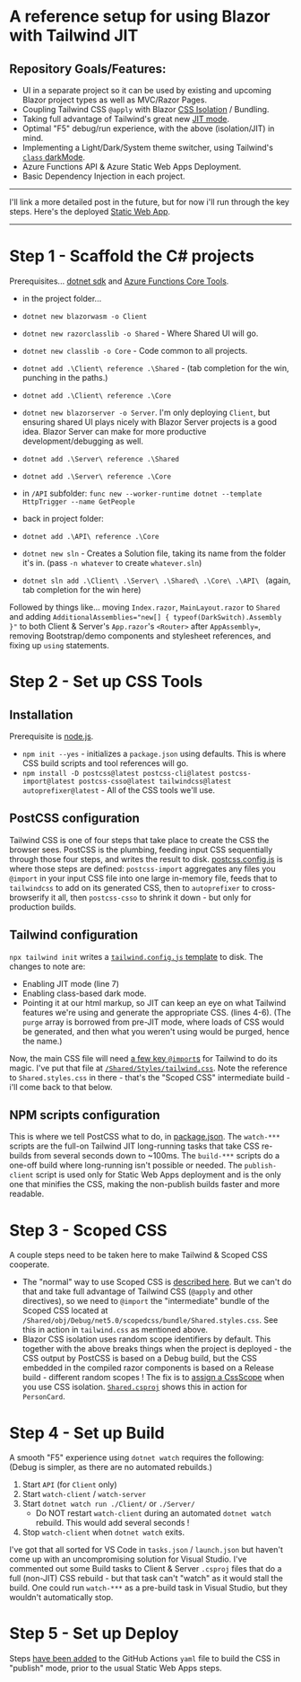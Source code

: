 # A reference setup for using Blazor with Tailwind JIT

## Repository Goals/Features:

* UI in a separate project so it can be used by existing and upcoming Blazor project types as well as MVC/Razor Pages.
* Coupling Tailwind CSS `@apply` with Blazor [CSS Isolation](https://docs.microsoft.com/en-us/aspnet/core/blazor/components/css-isolation) / Bundling.
* Taking full advantage of Tailwind's great new [JIT mode](https://tailwindcss.com/docs/just-in-time-mode).
* Optimal "F5" debug/run experience, with the above (isolation/JIT) in mind.
* Implementing a Light/Dark/System theme switcher, using Tailwind's [`class` darkMode](https://tailwindcss.com/docs/dark-mode#toggling-dark-mode-manually).
* Azure Functions API & Azure Static Web Apps Deployment.
* Basic Dependency Injection in each project.

---

I'll link a more detailed post in the future, but for now i'll run through the key steps.  Here's the deployed [Static Web App](https://polite-sky-006af1d1e.azurestaticapps.net/).

---

# Step 1 - Scaffold the C# projects

Prerequisites... [dotnet sdk](https://dotnet.microsoft.com/download/dotnet/5.0) and [Azure Functions Core Tools](https://docs.microsoft.com/en-us/azure/azure-functions/functions-develop-local).

* in the project folder...
* `dotnet new blazorwasm -o Client`
* `dotnet new razorclasslib -o Shared` - Where Shared UI will go.  
* `dotnet new classlib -o Core` - Code common to all projects.
* `dotnet add .\Client\ reference .\Shared` - (tab completion for the win, punching in the paths.)
* `dotnet add .\Client\ reference .\Core`

* `dotnet new blazorserver -o Server`.  I'm only deploying `Client`, but ensuring shared UI plays nicely with Blazor Server projects is a good idea.  Blazor Server can make for more productive development/debugging as well.
* `dotnet add .\Server\ reference .\Shared` 
* `dotnet add .\Server\ reference .\Core` 

* in `/API` subfolder: `func new --worker-runtime dotnet --template HttpTrigger --name GetPeople`
* back in project folder: 
* `dotnet add .\API\ reference .\Core`
* `dotnet new sln` - Creates a Solution file, taking its name from the folder it's in.  (pass `-n whatever` to create `whatever.sln`)
* `dotnet sln add .\Client\ .\Server\ .\Shared\ .\Core\ .\API\ ` (again, tab completion for the win here)

Followed by things like... moving `Index.razor`, `MainLayout.razor` to `Shared` and adding `AdditionalAssemblies="new[] { typeof(DarkSwitch).Assembly }"` to both Client & Server's `App.razor`'s `<Router>` after `AppAssembly=`, removing Bootstrap/demo components and stylesheet references, and fixing up `using` statements.

# Step 2 - Set up CSS Tools

## Installation

Prerequisite is [node.js](https://nodejs.org/en/download/).

* `npm init --yes` - initializes a `package.json` using defaults.  This is where CSS build scripts and tool references will go.
* `npm install -D postcss@latest postcss-cli@latest postcss-import@latest postcss-csso@latest tailwindcss@latest autoprefixer@latest` - All of the CSS tools we'll use.
  
## PostCSS configuration

Tailwind CSS is one of four steps that take place to create the CSS the browser sees.  PostCSS is the plumbing, feeding input CSS sequentially through those four steps, and writes the result to disk.  [postcss.config.js](https://github.com/McNerdius/TailBlazor/blob/main/postcss.config.js) is where those steps are defined: `postcss-import` aggregates any files you `@import` in your input CSS file into one large in-memory file, feeds that to `tailwindcss` to add on its generated CSS, then to `autoprefixer` to cross-browserify it all, then `postcss-csso` to shrink it down - but only for production builds.

## Tailwind configuration

`npx tailwind init` writes a [`tailwind.config.js` template](https://github.com/McNerdius/TailBlazor/blob/main/tailwind.config.js) to disk.  The changes to note are:
  
  * Enabling JIT mode (line 7)
  * Enabling class-based dark mode.
  * Pointing it at our html markup, so JIT can keep an eye on what Tailwind features we're using and generate the appropriate CSS.  (lines 4-6).  (The `purge` array is borrowed from pre-JIT mode, where loads of CSS would be generated, and then what you weren't using would be purged, hence the name.)
  
  Now, the main CSS file will need [a few key `@import`s](https://tailwindcss.com/docs/installation#include-tailwind-in-your-css) for Tailwind to do its magic.  I've put that file at [`/Shared/Styles/tailwind.css`](https://github.com/McNerdius/TailBlazor/blob/main/Shared/Styles/tailwind.css).  Note the reference to `Shared.styles.css` in there - that's the "Scoped CSS" intermediate build - i'll come back to that below.

## NPM scripts configuration

This is where we tell PostCSS what to do, in [package.json](https://github.com/McNerdius/TailBlazor/blob/main/package.json#L13).  The `watch-***` scripts are the full-on Tailwind JIT long-running tasks that take CSS re-builds from several seconds down to ~100ms.  The `build-***` scripts do a one-off build where long-running isn't possible or needed.  The `publish-client` script is used only for Static Web Apps deployment and is the only one that minifies the CSS, making the non-publish builds faster and more readable.

# Step 3 - Scoped CSS

A couple steps need to be taken here to make Tailwind & Scoped CSS cooperate.

* The "normal" way to use Scoped CSS is [described here](https://docs.microsoft.com/en-us/aspnet/core/blazor/components/css-isolation?view=aspnetcore-5.0#css-isolation-bundling).  But we can't do that and take full advantage of Tailwind CSS (`@apply` and other directives), so we need to `@import` the "intermediate" bundle of the Scoped CSS located at `/Shared/obj/Debug/net5.0/scopedcss/bundle/Shared.styles.css`.  See this in action in `tailwind.css` as mentioned above.
* Blazor CSS isolation uses random scope identifiers by default.  This together with the above breaks things when the project is deployed - the CSS output by PostCSS is based on a Debug build, but the CSS embedded in the compiled razor components is based on a Release build - different random scopes !  The fix is to [assign a CssScope](https://docs.microsoft.com/en-us/aspnet/core/blazor/components/css-isolation?view=aspnetcore-5.0#css-isolation-configuration) when you use CSS isolation.  [`Shared.csproj`](https://github.com/McNerdius/TailBlazor/blob/main/Shared/Shared.csproj#L17) shows this in action for `PersonCard`.

# Step 4 - Set up Build

A smooth "F5" experience using `dotnet watch` requires the following: (Debug is simpler, as there are no automated rebuilds.)

1) Start `API` (for `Client` only)
2) Start `watch-client` / `watch-server`
3) Start `dotnet watch run ./Client/` or `./Server/`
   * Do NOT restart `watch-client` during an automated `dotnet watch` rebuild.  This would add several seconds !
4) Stop `watch-client` when `dotnet watch` exits.
   
I've got that all sorted for VS Code in `tasks.json` / `launch.json` but haven't come up with an uncompromising solution for Visual Studio.  I've commented out some Build tasks to Client & Server `.csproj` files that do a full (non-JIT) CSS rebuild - but that task can't "watch" as it would stall the build.  One could run `watch-***` as a pre-build task in Visual Studio, but they wouldn't automatically stop.

# Step 5 - Set up Deploy

Steps [have been added](https://github.com/McNerdius/TailBlazor/blob/main/.github/workflows/azure-static-web-apps-polite-sky-006af1d1e.yml#L23) to the GitHub Actions `yaml` file to build the CSS in "publish" mode, prior to the usual Static Web Apps steps.